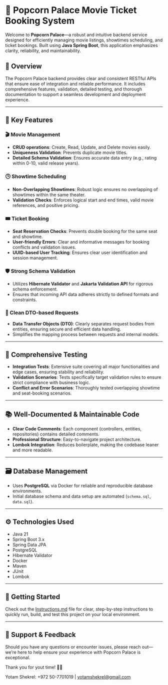 # 🍿 Popcorn Palace Movie Ticket Booking System

Welcome to **Popcorn Palace**—a robust and intuitive backend service designed for efficiently managing movie listings, showtimes scheduling, and ticket bookings. Built using **Java Spring Boot**, this application emphasizes clarity, reliability, and maintainability.

## 🚀 Overview

The Popcorn Palace backend provides clear and consistent RESTful APIs that ensure ease of integration and reliable performance. It includes comprehensive features, validation, detailed testing, and thorough documentation to support a seamless development and deployment experience.

---

## 🌟 Key Features

### 🎬 Movie Management
- **CRUD operations**: Create, Read, Update, and Delete movies easily.
- **Uniqueness Validation**: Prevents duplicate movie titles.
- **Detailed Schema Validation**: Ensures accurate data entry (e.g., rating within 0-10, valid release years).

### 🕒 Showtime Scheduling
- **Non-Overlapping Showtimes**: Robust logic ensures no overlapping of showtimes within the same theater.
- **Validation Checks**: Enforces logical start and end times, valid movie references, and positive pricing.

### 🎟️ Ticket Booking
- **Seat Reservation Checks**: Prevents double booking for the same seat and showtime.
- **User-friendly Errors**: Clear and informative messages for booking conflicts and validation issues.
- **UUID-based User Tracking**: Ensures clear user identification and session management.

### 🛡️ Strong Schema Validation
- Utilizes **Hibernate Validator** and **Jakarta Validation API** for rigorous schema enforcement.
- Ensures that incoming API data adheres strictly to defined formats and constraints.

### 🧹 Clean DTO-based Requests
- **Data Transfer Objects (DTO)**: Clearly separates request bodies from entities, ensuring secure and efficient data handling.
- Simplifies the mapping process between requests and internal models.

---

## 🧪 Comprehensive Testing

- **Integration Tests**: Extensive suite covering all major functionalities and edge cases, ensuring stability and reliability.
- **Validation Scenarios**: Tests specifically target validation rules to ensure strict compliance with business logic.
- **Conflict and Error Scenarios**: Thoroughly tested overlapping showtime and seat-booking scenarios.

---

## 📚 Well-Documented & Maintainable Code

- **Clear Code Comments**: Each component (controllers, entities, repositories) contains detailed comments.
- **Professional Structure**: Easy-to-navigate project architecture.
- **Lombok Integration**: Reduces boilerplate, making the codebase leaner and more readable.

---

## 🗃️ Database Management

- Uses **PostgreSQL** via Docker for reliable and reproducible database environments.
- Initial database schema and data setup are automated (`schema.sql`, `data.sql`).

---

## ⚙️ Technologies Used

- Java 21
- Spring Boot 3.x
- Spring Data JPA
- PostgreSQL
- Hibernate Validator
- Docker
- Maven
- JUnit
- Lombok

---

## 🚦 Getting Started

Check out the [Instructions.md](Instructions.md) file for clear, step-by-step instructions to quickly run, build, and test this project on your local environment.

---

## 🛟 Support & Feedback

Should you have any questions or encounter issues, please reach out—we’re here to help ensure your experience with Popcorn Palace is exceptional.


Thank you for yout time! 🍿✨

Yotam Shekrel: +972 50-7701019 | yotamshekrel@gmail.com
